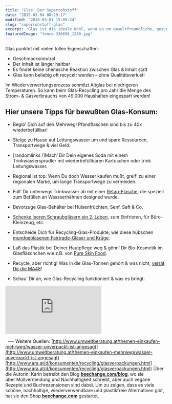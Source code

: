 ```yaml
---
title: "Glas: Der Superrohstoff"
date: "2015-03-04 08:29:17"
modified: "2016-03-01 15:09:24"
slug: "superrohstoff-glas"
excerpt: "Glas ist die ideale Wahl, wenn es um umweltfreundliche, gesunde Behältnisse geht. Warum Du Glas unbedingt den Vorzug geben solltest? "
featuredImage: "fence-336656_1280.jpg"
---
```


Glas punktet mit vielen tollen Eigenschaften:

*   Geschmacksneutral
*   Der Inhalt ist länger haltbar
*   Es findet keine chemische Reaktion zwischen Glas & Inhalt statt
*   Glas kann beliebig oft recycelt werden – ohne Qualitätsverlust!

Im Wiederverwertungsprozess schmilzt Altglas bei niedrigeren Temperaturen. So kann beim Glas-Recycling pro Jahr die Menge des Strom- & Gasverbrauchs von 49.000 Haushalten eingespart werden!

## Hier unsere Tipps für bewußten Glas-Konsum:

*   Begib’ Dich auf den Mehrweg! Pfandflaschen sind bis zu 40x wiederbefüllbar!
*   Steige zu Hause auf Leitungswasser um und spare Ressourcen, Transportwege & viel Geld.
*   \[randomlinks /\]Mach’ Dir Dein eigenes Soda mit einem Trinkwassersprudler mit wiederbefüllbaren Kartuschen oder trink Leitungswasser.
*   Regional ist top: Wenn Du doch Wasser kaufen mußt, greif’ zu einer regionalen Marke, um lange Transportwege zu vermeiden.
*   Füll’ Dir unterwegs Trinkwasser ab mit einer [Retap-Flasche](http://www.beechange.com/11_retap), die speziell zum Befüllen an Wassserhähnen designed wurde.
*   Bevorzuge Glas-Behälter bei Hülsenfrüchten, Senf, Saft & Co.
*   [Schenke leeren Schraubgläsern ein 2. Leben](http://www.beechange.com/blog/green-lifestyle/neues-leben-fur-alte-schraubglaeser), zum Einfrieren, für Büro-Kleinzeug, etc.
*   Entscheide Dich für Recycling-Glas-Produkte, wie diese hübschen [mundgeblasenen Fairtrade-Gläser und Krüge](http://www.beechange.com/suche?controller=search&orderby=position&orderway=desc&search_query=glas+fair+forward&submit_search=Suche).
*   Laß das Plastik bei Deiner Hautpflege weg & gönn’ Dir Bio-Kosmetik im Glasfläschchen wie z.B. von [Pure Skin Food](http://www.pureskinfood.de/).
*   Recycle, aber richtig! Was in die Glas-Tonnen gehört & was nicht, [verrät Dir die MA48](https://www.wien.gv.at/umwelt/ma48/beratung/muelltrennung/altglas.html)!

*   Schau’ Dir an, wie Glas-Recycling funktioniert & was es bringt:

<iframe src="http://www.youtube.com/embed/UFw9CQWRcsw" width="300" height="150" frameborder="0" allowfullscreen="allowfullscreen"></iframe>

  --- Weitere Quellen: [http://www.umweltberatung.at/themen-einkaufen-mehrweg/wasser-unverpackt-ist-angesagt](http://www.umweltberatung.at/themen-einkaufen-mehrweg/wasser-unverpackt-ist-angesagt) [http://www.ara.at/d/konsumenten/recycling/glasverpackungen.html](http://www.ara.at/d/konsumenten/recycling/glasverpackungen.html) Über die Autorin: Karin betreibt den Blog [**beechange.com/blog**](http://www.beechange.com/blog/), wo sie über Müllvermeidung und Nachhaltigkeit schreibt, aber auch vegane Rezepte und Buchrezensionen sind dabei. Um zu zeigen, dass es viele schöne, nachhaltige, wiederverwendbare und plastikfreie Alternativen gibt, hat sie den Shop **[beechange.com](http://www.beechange.com/)** gestartet.